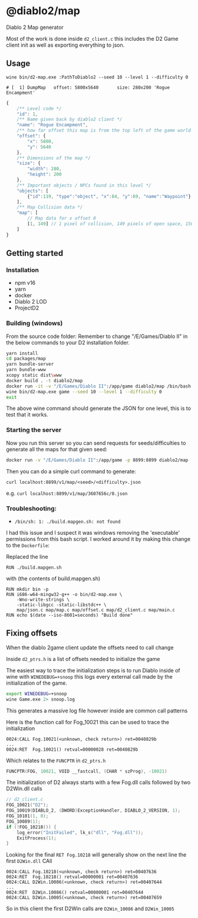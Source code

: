 # @diablo2/map 

Diablo 2 Map generator

Most of the work is done inside `d2_client.c` this includes the D2 Game client init as well as exporting everything to json.

## Usage

```
wine bin/d2-map.exe :PathToDiablo2 --seed 10 --level 1 --difficulty 0

# [  1] DumpMap   offset: 5800x5640       size: 280x200 'Rogue Encampment'
```

```typescript
{
    /** Level code */
    "id": 1,
    /** Name given back by diablo2 client */
    "name": "Rogue Encampment",
    /** how far offset this map is from the top left of the game world */
    "offset": {
        "x": 5800,
        "y": 5640
    },
    /** Dimensions of the map */
    "size": {
        "width": 280,
        "height": 200
    },
    /** Important objects / NPCs found in this level */
    "objects": [
        {"id":119, "type":"object", "x":84, "y":69, "name":"Waypoint"}
    ],
    /** Map Collision data */
    "map": [
        // Map data for x offset 0
        [1, 149] // 1 pixel of collision, 149 pixels of open space, 150 - map.size.width pixels of collision
    ]
}
```

## Getting started

### Installation
 - npm v16
 - yarn
 - docker
 - Diablo 2 LOD
 - ProjectD2
 
 
### Building (windows)
From the source code folder:
Remember to change "/E/Games/Diablo II" in the below commands to your D2 installation folder.

```bash
yarn install
cd packages/map
yarn bundle-server
yarn bundle-www
xcopy static dist\www
docker build . -t diablo2/map
docker run -it -v "/E/Games/Diablo II":/app/game diablo2/map /bin/bash
wine bin/d2-map.exe game --seed 10 --level 1 --difficulty 0
exit
```

The above wine command should generate the JSON for one level, this is to test that it works.

### Starting the server
Now you run this server so you can send requests for seeds/difficulties to generate all the maps for that given seed:
```bash
docker run -v "/E/Games/Diablo II":/app/game -p 8899:8899 diablo2/map
```

Then you can do a simple curl command to generate:

`curl localhost:8899/v1/map/<seed>/<difficulty>.json`

e.g. `curl localhost:8899/v1/map/3607656c/0.json`

### Troubleshooting:

* `/bin/sh: 1: ./build.mapgen.sh: not found`
 
I had this issue and I suspect it was windows removing the 'executable' permissions from this bash script.
I worked around it by making this change to the `Dockerfile`:

Replaced the line
```
RUN ./build.mapgen.sh
```
with (the contents of build.mapgen.sh)
```
RUN mkdir bin -p
RUN i686-w64-mingw32-g++ -o bin/d2-map.exe \
    -Wno-write-strings \
    -static-libgcc -static-libstdc++ \
    map/json.c map/map.c map/offset.c map/d2_client.c map/main.c 
RUN echo $(date --iso-8601=seconds) "Build done"
```  



## Fixing offsets

When the diablo 2game client update the offsets need to call change

Inside `d2_ptrs.h` is a list of offsets needed to initialize the game

The easiest way to trace the initialization steps is to run Diablo inside of wine with `WINEDEBUG=+snoop` this logs every external call made by the initialization of the game.


```bash
export WINEDEBUG=+snoop
wine Game.exe 2> snoop.log
```

This generates a massive log file however inside are common call patterns

Here is the function call for Fog_10021 this can be used to trace the initialization
```
0024:CALL Fog.10021(<unknown, check return>) ret=0040829b
...
0024:RET  Fog.10021() retval=00000028 ret=0040829b
```

Which relates to the `FUNCPTR` in `d2_ptrs.h`
```c++
FUNCPTR(FOG, 10021, VOID __fastcall, (CHAR * szProg), -10021)
```

The initialization of D2 always starts with a few Fog.dll calls followed by two 
D2Win.dll calls 

```c++
// d2_client.c
FOG_10021("D2");
FOG_10019(DIABLO_2, (DWORD)ExceptionHandler, DIABLO_2_VERSION, 1);
FOG_10101(1, 0);
FOG_10089(1);
if (!FOG_10218()) {
    log_error("InitFailed", lk_s("dll", "Fog.dll"));
    ExitProcess(1);
}
```

Looking for the final `RET Fog.10218` will generally show on the next line the first `D2Win.dll` CAll

```log
0024:CALL Fog.10218(<unknown, check return>) ret=00407636
0024:RET  Fog.10218() retval=00000001 ret=00407636
0024:CALL D2Win.10086(<unknown, check return>) ret=00407644
...
0024:RET  D2Win.10086() retval=00000001 ret=00407644
0024:CALL D2Win.10005(<unknown, check return>) ret=00407659
```

So in this client the first D2Win calls are `D2Win_10086` and `D2Win_10005`
